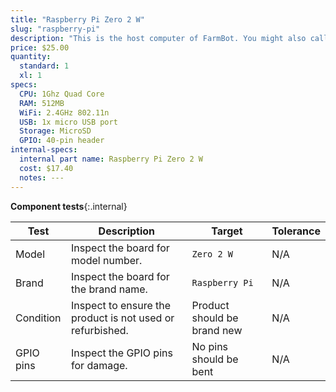 ```yaml
---
title: "Raspberry Pi Zero 2 W"
slug: "raspberry-pi"
description: "This is the host computer of FarmBot. You might also call it FarmBot's brain. The Raspberry Pi runs FarmBot OS, communicates with the web application over ethernet or WiFi, and talks to the Farmduino over a USB serial connection."
price: $25.00
quantity:
  standard: 1
  xl: 1
specs:
  CPU: 1Ghz Quad Core
  RAM: 512MB
  WiFi: 2.4GHz 802.11n
  USB: 1x micro USB port
  Storage: MicroSD
  GPIO: 40-pin header
internal-specs:
  internal part name: Raspberry Pi Zero 2 W
  cost: $17.40
  notes: ---
---
```


**Component tests**{:.internal}

|Test         |Description  |Target       |Tolerance    |
|-------------|-------------|-------------|-------------|
|Model        |Inspect the board for model number.|`Zero 2 W`|N/A
|Brand        |Inspect the board for the brand name.|`Raspberry Pi`|N/A
|Condition    |Inspect to ensure the product is not used or refurbished.|Product should be brand new|N/A
|GPIO pins    |Inspect the GPIO pins for damage.|No pins should be bent|N/A
